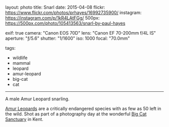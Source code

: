 layout: photo
title: Snarl
date: 2015-04-08
flickr: https://www.flickr.com/photos/prhayes/16992735900/
instagram: https://instagram.com/p/1kR4LAtFGg/
500px: https://500px.com/photo/105413563/snarl-by-paul-hayes

exif: true
camera: "Canon EOS 70D"
lens: "Canon EF 70-200mm f/4L IS"
aperture: "ƒ/5.6"
shutter: "1/1600"
iso: 1000
focal: "70.0mm"

tags:
  - wildlife
  - mammal
  - leopard
  - amur-leopard
  - big-cat
  - cat
---

A male Amur Leopard snarling.

[Amur Leopards](http://en.wikipedia.org/wiki/Amur_leopard) are a critically endangered species with as few as 50 left in the wild. Shot as part of a photography day at the wonderful [Big Cat Sanctuary](http://www.whf.org.uk/) in Kent.
